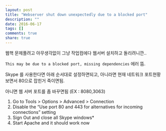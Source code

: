 ```yaml
---
layout: post
title: "Webserver shut down unexpectedly due to a blocked port"
description: ""
date: 2016-06-17
tags: []
comments: true
share: true
---
```


웹핵 문제풀려고 아무생각없이 그냥 작업컴에다 웹서버 설치하고 돌리려니깐..

`This may be due to a blocked port, missing dependencies` 에러 뜸.

Skype 를 사용한다면 아래 순서대로 설정하면되고, 아니라면 현재 네트워크 포트현황보면서 80으로 잡힌거 죽이면됨.

아니면 웹 서버 포트를 좀 바꾸면됨 (EX : 8080,3063)

  

  

  1. Go to Tools > Options > Advanced > Connection
  2. Disable the “Use port 80 and 443 for alternatives for incoming connections” setting
  3. Sign Out and close all Skype windows*
  4. Start Apache and it should work now

  

